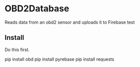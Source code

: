 # OBD2Database
Reads data from an obd2 sensor and uploads it to Firebase
test

## Install
Do this first. 

pip install obd
pip install pyrebase
pip install requests